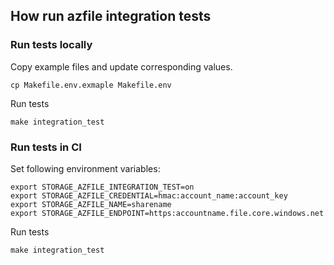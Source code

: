 ## How run azfile integration tests

### Run tests locally

Copy example files and update corresponding values.

```shell
cp Makefile.env.exmaple Makefile.env
```

Run tests

```shell
make integration_test
```

### Run tests in CI

Set following environment variables:

```shell
export STORAGE_AZFILE_INTEGRATION_TEST=on
export STORAGE_AZFILE_CREDENTIAL=hmac:account_name:account_key
export STORAGE_AZFILE_NAME=sharename
export STORAGE_AZFILE_ENDPOINT=https:accountname.file.core.windows.net
```

Run tests

```shell
make integration_test
```
